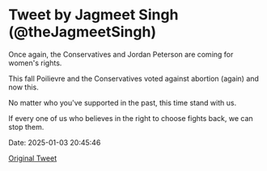 # Tweet by Jagmeet Singh (@theJagmeetSingh)

Once again, the Conservatives and Jordan Peterson are coming for women's rights.

This fall Poilievre and the Conservatives voted against abortion (again) and now this.

No matter who you've supported in the past, this time stand with us.

If every one of us who believes in the right to choose fights back, we can stop them.

Date: 2025-01-03 20:45:46

[Original Tweet](https://x.com/theJagmeetSingh/status/1875282427503112596)
